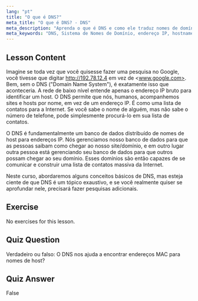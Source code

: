 ```yaml
---
lang: "pt"
title: "O que é DNS?"
meta_title: "O que é DNS? - DNS"
meta_description: "Aprenda o que é DNS e como ele traduz nomes de domínio para endereços IP. Entenda este conceito central da internet com nosso guia Linux para iniciantes."
meta_keywords: "DNS, Sistema de Nomes de Domínio, endereço IP, hostname, rede Linux, iniciante, tutorial, guia"
---
```


## Lesson Content

Imagine se toda vez que você quisesse fazer uma pesquisa no Google, você tivesse que digitar <http://192.78.12.4> em vez de <www.google.com>. Bem, sem o DNS ("Domain Name System"), é exatamente isso que aconteceria. A rede de baixo nível entende apenas o endereço IP bruto para identificar um host. O DNS permite que nós, humanos, acompanhemos sites e hosts por nome, em vez de um endereço IP. É como uma lista de contatos para a Internet. Se você sabe o nome de alguém, mas não sabe o número de telefone, pode simplesmente procurá-lo em sua lista de contatos.

O DNS é fundamentalmente um banco de dados distribuído de nomes de host para endereços IP. Nós gerenciamos nosso banco de dados para que as pessoas saibam como chegar ao nosso site/domínio, e em outro lugar outra pessoa está gerenciando seu banco de dados para que outros possam chegar ao seu domínio. Esses domínios são então capazes de se comunicar e construir uma lista de contatos massiva da Internet.

Neste curso, abordaremos alguns conceitos básicos de DNS, mas esteja ciente de que DNS é um tópico exaustivo, e se você realmente quiser se aprofundar nele, precisará fazer pesquisas adicionais.

## Exercise

No exercises for this lesson.

## Quiz Question

Verdadeiro ou falso: O DNS nos ajuda a encontrar endereços MAC para nomes de host?

## Quiz Answer

False
